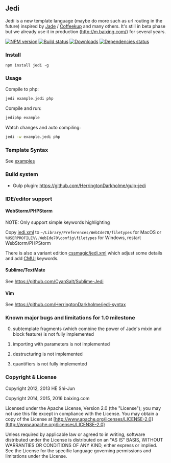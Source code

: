 ## Jedi ##

Jedi is a new template language (maybe do more such as url routing in the future)
inspired by
[Jade](https://github.com/visionmedia/jade) /
[Coffeekup](https://github.com/mauricemach/coffeekup)
and many others. It's still in beta phase but we already use it in
production (http://m.baixing.com/) for several years.

[![NPM version][npm-image]][npm-url]
[![Build status][travis-image]][travis-url]
[![Downloads][downloads-image]][npm-url]
[![Dependencies status][deps-image]][deps-url]


### Install ###

```npm install jedi -g```

### Usage ###

Compile to php:
```sh
jedi example.jedi php
```

Compile and run:
```sh
jediphp example
```

Watch changes and auto compiling:
```sh
jedi -w example.jedi php
```

### Template Syntax ###

See [examples](https://github.com/baixing/jedi/tree/master/examples)

### Build system

* Gulp plugin: https://github.com/HerringtonDarkholme/gulp-jedi

### IDE/editor support ###

#### WebStorm/PHPStorm ####

NOTE: Only support simple keywords highlighting

Copy [jedi.xml](./editors/PHPStorm/jedi.xml) to
```~/Library/Preferences/WebIde70/filetypes``` for MacOS
or ```%USERPROFILE%\.WebIde70\config\filetypes``` for Windows, restart WebStorm/PHPStorm

There is also a variant edition [cssmagic/jedi.xml](https://github.com/cssmagic/jedi.xml)
which adjust some details and add [CMUI](https://github.com/CMUI/CMUI) keywords.

#### Sublime/TextMate ####

See https://github.com/CyanSalt/Sublime-Jedi

#### Vim ####

See https://github.com/HerringtonDarkholme/jedi-syntax


### Known major bugs and limitations for 1.0 milestone

0. subtemplate fragments (which combine the power of Jade's mixin and block feature) is not fully implemented

0. importing with parameters is not implemented

0. destructuring is not implemented

0. quantifiers is not fully implemented


### Copyright & License ###

   Copyright 2012, 2013 HE Shi-Jun

   Copyright 2014, 2015, 2016 baixing.com

   Licensed under the Apache License, Version 2.0 (the "License");
   you may not use this file except in compliance with the License.
   You may obtain a copy of the License at
   [http://www.apache.org/licenses/LICENSE-2.0](http://www.apache.org/licenses/LICENSE-2.0)

   Unless required by applicable law or agreed to in writing, software
   distributed under the License is distributed on an "AS IS" BASIS,
   WITHOUT WARRANTIES OR CONDITIONS OF ANY KIND, either express or implied.
   See the License for the specific language governing permissions and
   limitations under the License.


[npm-image]: https://img.shields.io/npm/v/jedi.svg
[npm-url]: https://npmjs.org/package/jedi
[travis-image]: https://img.shields.io/travis/baixing/jedi.svg
[travis-url]: https://travis-ci.org/baixing/jedi
[downloads-image]: http://img.shields.io/npm/dm/jedi.svg
[deps-image]: https://david-dm.org/baixing/jedi.svg
[deps-url]: https://david-dm.org/baixing/jedi
